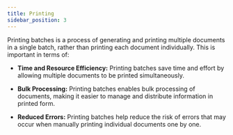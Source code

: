 ```yaml
---
title: Printing
sidebar_position: 3
---
```


Printing batches is a process of generating and printing multiple documents in a single batch, rather than printing each document individually. This is important in terms of: 

- **Time and Resource Efficiency:** Printing batches save time and effort by allowing multiple documents to be printed simultaneously.

- **Bulk Processing:** Printing batches enables bulk processing of documents, making it easier to manage and distribute information in printed form.

- **Reduced Errors:** Printing batches help reduce the risk of errors that may occur when manually printing individual documents one by one.